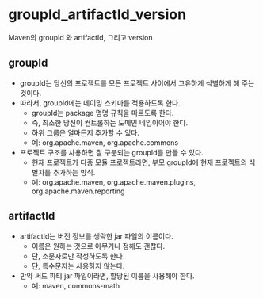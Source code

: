 # groupId_artifactId_version
Maven의 groupId 와 artifactId, 그리고 version

## groupId
* groupId는 당신의 프로젝트를 모든 프로젝트 사이에서 고유하게 식별하게 해 주는 것이다.
* 따라서, groupId에는 네이밍 스키마를 적용하도록 한다.
  - groupId는 package 명명 규칙을 따르도록 한다.
  - 즉, 최소한 당신이 컨트롤하는 도메인 네임이어야 한다.
  - 하위 그룹은 얼마든지 추가할 수 있다.
  - 예: org.apache.maven, org.apache.commons
* 프로젝트 구조를 사용하면 잘 구분되는 groupId를 만들 수 있다.
  - 현재 프로젝트가 다중 모듈 프로젝트라면, 부모 groupId에 현재 프로젝트의 식별자를 추가하는 방식.
  - 예: org.apache.maven, org.apache.maven.plugins, org.apache.maven.reporting

## artifactId
* artifactId는 버전 정보를 생략한 jar 파일의 이름이다.
  - 이름은 원하는 것으로 아무거나 정해도 괜찮다.
  - 단, 소문자로만 작성하도록 한다.
  - 단, 특수문자는 사용하지 않는다.
* 만약 써드 파티 jar 파일이라면, 할당된 이름을 사용해야 한다.
  - 예: maven, commons-math
